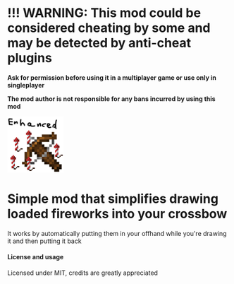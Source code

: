 # !!! WARNING: This mod could be considered cheating by some and may be detected by anti-cheat plugins

**Ask for permission before using it in a multiplayer game or use only in singleplayer**

**The mod author is not responsible for any bans incurred by using this mod**

<img src="/src/main/resources/assets/crossbowenhanced/icon.png" alt="drawing" width="128"/>

# Simple mod that simplifies drawing loaded fireworks into your crossbow

It works by automatically putting them in your offhand while you're drawing it and then putting it back

#### License and usage

Licensed under MIT, credits are greatly appreciated


